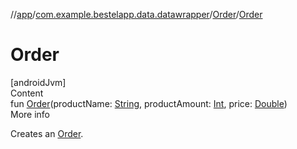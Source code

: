 //[app](../../index.md)/[com.example.bestelapp.data.datawrapper](../index.md)/[Order](index.md)/[Order](-order.md)



# Order  
[androidJvm]  
Content  
fun [Order](-order.md)(productName: [String](https://kotlinlang.org/api/latest/jvm/stdlib/kotlin/-string/index.html), productAmount: [Int](https://kotlinlang.org/api/latest/jvm/stdlib/kotlin/-int/index.html), price: [Double](https://kotlinlang.org/api/latest/jvm/stdlib/kotlin/-double/index.html))  
More info  


Creates an [Order](index.md).

  



